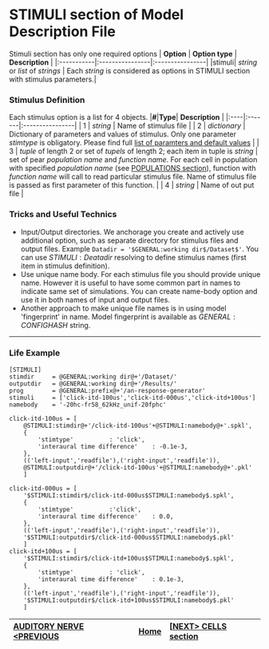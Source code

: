# STIMULI section of Model Description File #

Stimuli section has only one required options
| **Option** | **Option type** | **Description** |
|:-----------|:----------------|:----------------|
|stimuli| _string_  or _list_ of _strings_ |  Each _string_ is considered as options in STIMULI section with stimulus parameters.|

### Stimulus Definition ###
Each stimulus option is a list for 4 objects.
|**#**|**Type**| **Description** |
|:----|:-------|:----------------|
| 1 | _string_ | Name of stimulus file |
| 2 | _dictionary_ | Dictionary of parameters and values of stimulus. Only one parameter _stimtype_ is obligatory. Please find full [list of paramters and default values](ANGEN.md) |
| 3 | _tuple_ of length 2 or set of _tupels_ of length 2; each item in tuple is _string_ | set of pear _population name_ and _function name_. For each cell in population with specified _population name_ (see [POPULATIONS section](POPULATIONS.md)), function with _function name_ will call to read particular stimulus file. Name of stimulus file is passed as first parameter of this function. |
| 4 | _string_ | Name of out put file |

### Tricks and Useful Technics ###
  * Input/Output directories. We anchorage you create and actively use additional option, such as separate directory for stimulus files and output files. Example `Datadir = '$GENERAL:working dir$/Dataset$'`. You can use $STIMULI:Deatadir$ resolving to define stimulus names (first item in stimulus definition).
  * Use unique name body. For each stimulus file you should provide unique name. However it is useful to have some common part in names to indicate same set of simulations. You can create name-body option and use it in both names of input and output files.
  * Another approach to make unique file names is in using model 'fingerprint' in name. Model fingerprint is available as $GENERAL:CONFIGHASH$ string.



---


### Life Example ###
```
[STIMULI]
stimdir		= @GENERAL:working dir@+'/Dataset/'
outputdir	= @GENERAL:working dir@+'/Results/'
prog		= @GENERAL:prefix@+'/an-response-generator'
stimuli		= ['click-itd-100us','click-itd-000us','click-itd+100us']
namebody	= '-20hc-fr58_62kHz_unif-20fphc'

click-itd-100us = [
	@STIMULI:stimdir@+'/click-itd-100us'+@STIMULI:namebody@+'.spkl',
	{
		'stimtype'			: 'click',
		'interaural time difference'	: -0.1e-3,
	},
	(('left-input','readfile'),('right-input','readfile')),
	@STIMULI:outputdir@+'/click-itd-100us'+@STIMULI:namebody@+'.pkl'
	]

click-itd-000us = [
	'$STIMULI:stimdir$/click-itd-000us$STIMULI:namebody$.spkl',
	{
		'stimtype'			:'click',
		'interaural time difference'	: 0.0,
	},
	(('left-input','readfile'),('right-input','readfile')),
	'$STIMULI:outputdir$/click-itd-000us$STIMULI:namebody$.pkl'
	]
click-itd+100us = [
	'$STIMULI:stimdir$/click-itd+100us$STIMULI:namebody$.spkl',
	{
		'stimtype'			: 'click',
		'interaural time difference' 	: 0.1e-3,
	},
	(('left-input','readfile'),('right-input','readfile')),
	'$STIMULI:outputdir$/click-itd+100us$STIMULI:namebody$.pkl'
	]

```

|[AUDITORY NERVE <PREVIOUS](AUDNERVE.md)|[Home](https://code.google.com/p/auditory-brainstem-model/)|[[NEXT> CELLS section](CELLS.md)|
|:--------------------------------------|:----------------------------------------------------------|:-------------------------------|